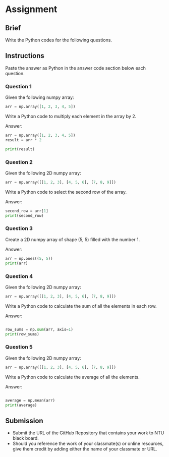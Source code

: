 # Assignment

## Brief

Write the Python codes for the following questions.

## Instructions

Paste the answer as Python in the answer code section below each question.

### Question 1

Given the following numpy array:

```python
arr = np.array([1, 2, 3, 4, 5])
```

Write a Python code to multiply each element in the array by 2.

Answer:

```python
arr = np.array([1, 2, 3, 4, 5])
result = arr * 2

print(result)

```

### Question 2

Given the following 2D numpy array:

```python
arr = np.array([[1, 2, 3], [4, 5, 6], [7, 8, 9]])
```

Write a Python code to select the second row of the array.

Answer:

```python
second_row = arr[1]
print(second_row)
```

### Question 3

Create a 2D numpy array of shape (5, 5) filled with the number 1.

Answer:

```python
arr = np.ones((5, 5))
print(arr)

```

### Question 4

Given the following 2D numpy array:

```python
arr = np.array([[1, 2, 3], [4, 5, 6], [7, 8, 9]])
```

Write a Python code to calculate the sum of all the elements in each row.

Answer:

```python

row_sums = np.sum(arr, axis=1)
print(row_sums)

```

### Question 5

Given the following 2D numpy array:

```python
arr = np.array([[1, 2, 3], [4, 5, 6], [7, 8, 9]])
```

Write a Python code to calculate the average of all the elements.

Answer:

```python

average = np.mean(arr)
print(average)

```

## Submission

- Submit the URL of the GitHub Repository that contains your work to NTU black board.
- Should you reference the work of your classmate(s) or online resources, give them credit by adding either the name of your classmate or URL.

